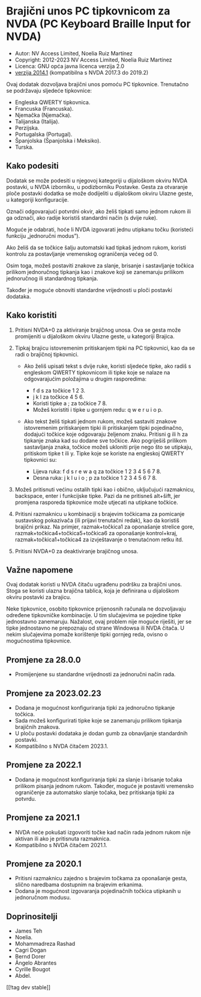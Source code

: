 # Brajični unos PC tipkovnicom za NVDA (PC Keyboard Braille Input for NVDA) #

* Autor: NV Access Limited, Noelia Ruiz Martínez
* Copyright: 2012-2023 NV Access Limited, Noelia Ruiz Martínez
* Licenca: GNU opća javna licenca verzija 2.0
* [verzija 2014.1][3] (kompatibilna s NVDA 2017.3 do 2019.2)

Ovaj dodatak dozvoljava brajični unos pomoću PC tipkovnice. Trenutačno se
podržavaju sljedeće tipkovnice:

* Engleska QWERTY tipkovnica.
* Francuska (Francuska).
* Njemačka (Njemačka).
* Talijanska (Italija).
* Perzijska.
* Portugalska (Portugal).
* Španjolska (Španjolska i Meksiko).
* Turska.

## Kako podesiti

Dodatak se može podesiti u njegovoj kategoriji u dijaloškom okviru NVDA
postavki, u NVDA izborniku, u podizborniku Postavke. Gesta za otvaranje
ploče postavki dodatka se može dodijeliti u dijaloškom okviru Ulazne geste,
u kategoriji konfiguracije.

Označi odgovarajući potvrdni okvir, ako želiš tipkati samo jednom rukom ili
ga odznači, ako radije koristiš standardni način (s dvije ruke).

Moguće je odabrati, hoće li NVDA izgovarati jednu utipkanu točku (koristeći
funkciju „jednoručni modus”).

Ako želiš da se točkice šalju automatski kad tipkaš jednom rukom, koristi
kontrolu za postavljanje vremenskog ograničenja većeg od 0.

Osim toga, možeš postaviti znakove za slanje, brisanje i sastavljanje
točkica prilikom jednoručnog tipkanja kao i znakove koji se zanemaruju
prilikom jednoručnog ili standardnog tipkanja.

Također je moguće obnoviti standardne vrijednosti u ploči postavki dodataka.

## Kako koristiti

1. Pritisni NVDA+0 za aktiviranje brajičnog unosa. Ova se gesta može
   promijeniti u dijaloškom okviru Ulazne geste, u kategoriji Brajica.
2. Tipkaj brajicu istovremenim pritiskanjem tipki na PC tipkovnici, kao da
   se radi o brajičnoj tipkovnici.

	* Ako želiš upisati tekst s dvije ruke, koristi sljedeće tipke, ako radiš s
	  engleskom QWERTY tipkovnicom ili tipke koje se nalaze na odgovarajućim
	  položajima u drugim rasporedima:

		* f d s za točkice 1 2 3.
		* j k l za točkice 4 5 6.
		* Koristi tipke a ; za točkice 7 8.
		* Možeš koristiti i tipke u gornjem redu: q w e r u i o p.

	* Ako tekst želiš tipkati jednom rukom, možeš sastaviti znakove
	  istovremenim pritiskanjem tipki ili pritiskanjem tipki pojedinačno,
	  dodajući točkice koje odgovaraju željenom znaku. Pritisni g ili h za
	  tipkanje znaka kad su dodane sve točkice. Ako pogriješiš prilikom
	  sastavljanja znaka, točkice možeš ukloniti prije nego što se utipkaju,
	  pritiskom tipke t ili y. Tipke koje se koriste na engleskoj QWERTY
	  tipkovnici su:

		* Lijeva ruka: f d s r e w a q za točkice 1 2 3 4 5 6 7 8.
		* Desna ruka: j k l u i o ; p za točkice 1 2 3 4 5 6 7 8.

3. Možeš pritisnuti većinu ostalih tipki kao i obično, uključujući
   razmaknicu, backspace, enter i funkcijske tipke. Pazi da ne pritisneš
   alt+šift, jer promjena rasporeda tipkovnice može utjecati na utipkane
   točkice.
4. Pritisni razmaknicu u kombinaciji s brajevim točkicama za pomicanje
   sustavskog pokazivača (ili prijavi trenutačni redak), kao da koristiš
   brajični prikaz. Na primjer, razmak+točkica1 za oponašanje strelice gore,
   razmak+točkica4+točkica5+točkica6 za oponašanje kontrol+kraj,
   razmak+točkica1+točkica4 za izvještavanje o trenutaćnom retku itd.
5. Pritisni NVDA+0 za deaktiviranje brajičnog unosa.

## Važne napomene

Ovaj dodatak koristi u NVDA čitaču ugrađenu podršku za brajični unos. Stoga
se koristi ulazna brajična tablica, koja je definirana u dijaloškom okviru
postavki za brajicu.

Neke tipkovnice, osobito tipkovnice prijenosnih računala ne dozvoljavaju
određene tipkovničke kombinacije. U tim slučajevima se pojedine tipke
jednostavno zanemaruju. Nažalost, ovaj problem nije moguće riješiti, jer se
tipke jednostavno ne prepoznaju od strane Windowsa ili NVDA čitača. U nekim
slučajevima pomaže korištenje tipki gornjeg reda, ovisno o mogućnostima
tipkovnice.


## Promjene za 28.0.0

* Promijenjene su standardne vrijednosti za jednoručni način rada.

## Promjene za 2023.02.23

* Dodana je mogućnost konfiguriranja tipki za jednoručno tipkanje točkica.
* Sada možeš konfigurirati tipke koje se zanemaruju prilikom tipkanja
  brajičnih znakova.
* U ploču postavki dodataka je dodan gumb za obnavljanje standardnih
  postavki.
* Kompatibilno s NVDA čitačem 2023.1.

## Promjene za 2022.1

* Dodana je mogućnost konfiguriranja tipki za slanje i brisanje točaka
  prilikom pisanja jednom rukom. Također, moguće je postaviti vremensko
  ograničenje za automatsko slanje točaka, bez pritiskanja tipki za potvrdu.

## Promjene za 2021.1

* NVDA neće pokušati izgovoriti točke kad način rada jednom rukom nije
  aktivan ili ako je pritisnuta razmaknica.
* Kompatibilno s NVDA čitačem 2021.1.

## Promjene za 2020.1

* Pritisni razmaknicu zajedno s brajevim točkama za oponašanje gesta, slično
  naredbama dostupnim na brajevim erkanima.
* Dodana je mogućnost izgovaranja pojedinačnih točkica utipkanih u
  jednoručnom modusu.

## Doprinositelji

* James Teh
* Noelia.
* Mohammadreza Rashad
* Cagri Dogan
* Bernd Dorer
* Ângelo Abrantes
* Cyrille Bougot
* Abdel.

[[!tag dev stable]]

[3]: https://www.nvaccess.org/addonStore/legacy?file=pckbbrl-o

